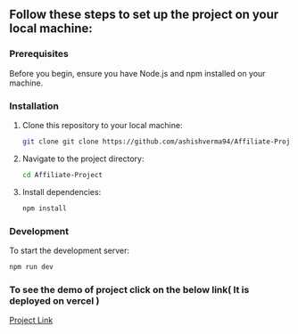 
## Follow these steps to set up the project on your local machine:

### Prerequisites

Before you begin, ensure you have Node.js and npm installed on your machine.

### Installation

1. Clone this repository to your local machine:

    ```bash
    git clone git clone https://github.com/ashishverma94/Affiliate-Project.git
    ```

2. Navigate to the project directory:

    ```bash
    cd Affiliate-Project
    ```

3. Install dependencies:

    ```bash
    npm install
    ```

### Development

To start the development server:

```bash
npm run dev
```

### To see the demo of project click on the below link( It is deployed on vercel )

[Project Link ](https://affiliate-project.vercel.app/)
